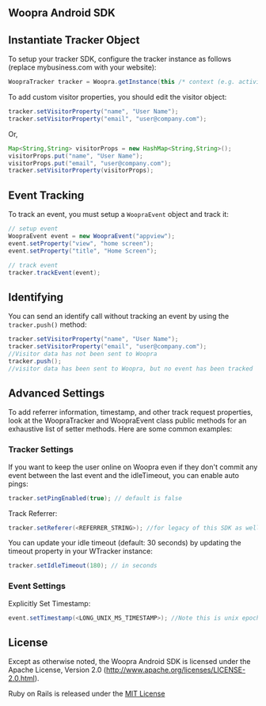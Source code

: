 ## Woopra Android SDK

## Instantiate Tracker Object
To setup your tracker SDK, configure the tracker instance as follows (replace mybusiness.com with your website):

``` java
WoopraTracker tracker = Woopra.getInstance(this /* context (e.g. activity) */).getTracker("mybusiness.com");
```


To add custom visitor properties, you should edit the visitor object:

``` java
tracker.setVisitorProperty("name", "User Name");
tracker.setVisitorProperty("email", "user@company.com");
```

Or,

``` java
Map<String,String> visitorProps = new HashMap<String,String>();
visitorProps.put("name", "User Name");
visitorProps.put("email", "user@company.com");
tracker.setVisitorProperty(visitorProps);
```

## Event Tracking
To track an event, you must setup a `WoopraEvent` object and track it:

``` java
// setup event
WoopraEvent event = new WoopraEvent("appview");
event.setProperty("view", "home screen");
event.setProperty("title", "Home Screen");

// track event
tracker.trackEvent(event);
```

## Identifying
You can send an identify call without tracking an event by using the `tracker.push()` method: 

```java
tracker.setVisitorProperty("name", "User Name");
tracker.setVisitorProperty("email", "user@company.com");
//Visitor data has not been sent to Woopra
tracker.push();
//visitor data has been sent to Woopra, but no event has been tracked
```

## Advanced Settings
To add referrer information, timestamp, and other track request properties, look at the WoopraTracker and WoopraEvent class public methods for an exhaustive list of setter methods.  Here are some common examples:

### Tracker Settings

If you want to keep the user online on Woopra even if they don't commit any event between the last event and the idleTimeout, you can enable auto pings:
``` java
tracker.setPingEnabled(true); // default is false
```

Track Referrer:
```java
tracker.setReferer(<REFERRER_STRING>); //for legacy of this SDK as well as the HTTP, you can use both referer or referrer methods but it will be stored as referer
```
You can update your idle timeout (default: 30 seconds) by updating the timeout property in your WTracker instance:

``` java
tracker.setIdleTimeout(180); // in seconds
```

### Event Settings
Explicitly Set Timestamp:
```java
event.setTimestamp(<LONG_UNIX_MS_TIMESTAMP>); //Note this is unix epoch time in milliseconds
```





## License

Except as otherwise noted, the Woopra Android SDK is licensed under the Apache License, Version 2.0 (http://www.apache.org/licenses/LICENSE-2.0.html).

Ruby on Rails is released under the [MIT License](http://www.opensource.org/licenses/MIT)

